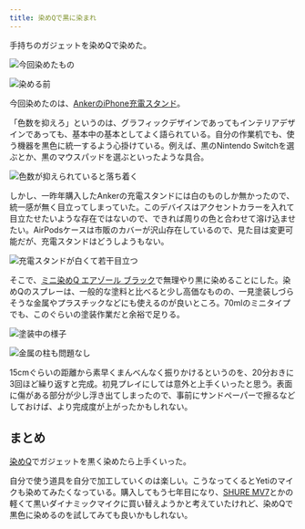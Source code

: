 ```yaml
---
title: 染めQで黒に染まれ
---
```

手持ちのガジェットを染めQで染めた。

![](https://lh5.googleusercontent.com/9o-fZWSbYNAs4vAPMboa4ddzm-kuTvj1JKIy0n_r1QHeLv_-qA0Ni4p7WGBuq3efz7ySnPcWdDCK9Ud959ondXvPY2QyZbDLbDhLbWVB00b9YDvGlfibRbPwdgSpAJoXD1VOMe_KYmxTLpZrDBa7ttuHfCOQze10vQD0Sx5VP9015-ZxAo5hgO6slcEu "今回染めたもの")

![](https://lh6.googleusercontent.com/IV8soazK1bBKXQPTHCIrrrhhrtI1My1ILiiJr9DSkSV6VR5mgXmGxCNiB_DfJ5tttdpcbEFdaLdsSvPUz7mtWTL3Ngmrv9r66R1MLw0_kcZBoHmQ5m5sk7WG6U5BW-Zz24Hyx4Dbl7VbM7_aXroBc-vwudWefvdjb5PBB2bK6iWFDSabrbf77zd4Gyxp "染める前")

今回染めたのは、[AnkerのiPhone充電スタンド](https://r7kamura.com/articles/2021-09-06-anker-iphone-stand)。

「色数を抑えろ」というのは、グラフィックデザインであってもインテリアデザインであっても、基本中の基本としてよく語られている。自分の作業机でも、使う機器を黒色に統一するよう心掛けている。例えば、黒のNintendo Switchを選ぶとか、黒のマウスパッドを選ぶといったような具合。

![](https://lh4.googleusercontent.com/lF-NWQ_IOPuzJgg4mQhJNCNLXEyonYUyctC9Pma1HUMz3_rB86L_M9EsMAWoBnHc204Huh4WyZygOgifKffPYfVEDA422qa3aEyndxQYmJmDBpjiejjer_bgBp1fk3fjzsGTztBKUzVlrtbwNdXh7qIe8ZSYylmAiefVwqSTrgWH0DunoigxZKmATyFD "色数が抑えられていると落ち着く")

しかし、一昨年購入したAnkerの充電スタンドには白のものしか無かったので、統一感が無く目立ってしまっていた。このデバイスはアクセントカラーを入れて目立たせたいような存在ではないので、できれば周りの色と合わせて溶け込ませたい。AirPodsケースは市販のカバーが沢山存在しているので、見た目は変更可能だが、充電スタンドはどうしようもない。

![](https://lh4.googleusercontent.com/7hx3rF2utZ_Hxeg65j1p9OGcK-LwZw4-WBmDZrzOkXE2DI9Gq35rSLQeTEm5-Sybt1LpYukN10EY-OyhCpPxjsLRo3vcayRZaUrOsstBzHLU-93Yy46Ckbn4Fgd-gf6byHKPor12zdqIrPCuKj92BW-Y6Kv9QS_sOlVZKNZgoOGDnmkI65EeHGVtnxHQ "充電スタンドが白くて若干目立つ")

そこで、[ミニ染めQ エアゾール ブラック](https://www.amazon.co.jp/dp/B003QMFUKO)で無理やり黒に染めることにした。染めQのスプレーは、一般的な塗料と比べると少し高価なものの、一見塗装しづらそうな金属やプラスチックなどにも使えるのが良いところ。70mlのミニタイプでも、このぐらいの塗装作業だと余裕で足りる。

![](https://lh4.googleusercontent.com/Rja-FzbVsWT51CC3dTNmQfYeKky514XpmMLVHm0WIXFwwWhGPyiY0uJY38cqYwpmVTeo5LrRlijuSeCIzCCFXcfLc4cgaf21G7jC5SdYfrCfNDTePLbvlU4aDYP3GcHGSinmSb64RI86gu1SELc0AGU1XKq7HytuzxTDvo7ONJJjA5vlTxzgupI-3CBF "塗装中の様子")

![](https://lh6.googleusercontent.com/_b8cOnH8wgmDDvUafPepxjOv4GCEqOiEwzzSM8kYEUgBTjwpyTJpJmm5z80Gkts_MRufVL1VVkz5x9nUoJaw8ORszHewx0EN-DjrZFKoZRw1tUxATJtwCF5Dn7Qqmd8hu4x8Jt5g8umlHVB2ntOF84Kii6avamfYG-Y5dmfXOhcUGDw6YbfP7TpFFj5k "金属の柱も問題なし")

15cmぐらいの距離から素早くまんべんなく振りかけるというのを、20分おきに3回ほど繰り返すと完成。初見プレイにしては意外と上手くいったと思う。表面に傷がある部分が少し浮き出てしまったので、事前にサンドペーパーで擦るなどしておけば、より完成度が上がったかもしれない。

まとめ
---

[染めQ](https://www.amazon.co.jp/dp/B003QMFUKO)でガジェットを黒く染めたら上手くいった。

自分で使う道具を自分で加工していくのは楽しい。こうなってくるとYetiのマイクも染めてみたくなっている。購入してもう七年目になり、[SHURE MV7](https://www.amazon.co.jp/dp/B08KY7G1GV)とかの軽くて黒いダイナミックマイクに買い替えようかと考えていたけれど、染めQで黒色に染めるのを試してみても良いかもしれない。
